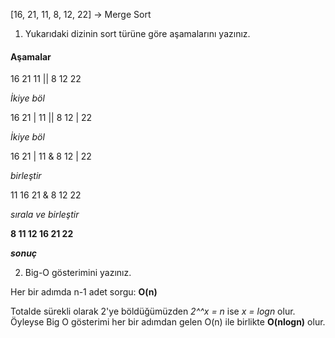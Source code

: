 [16, 21, 11, 8, 12, 22] -> Merge Sort

1. Yukarıdaki dizinin sort türüne göre aşamalarını yazınız.
#### **Aşamalar**

16 21 11 || 8 12 22  

*İkiye böl*

16 21 | 11 ||  8 12 | 22 

*İkiye böl*

16 21 | 11 & 8 12 | 22 

*birleştir*

11 16 21 & 8 12 22 

*sırala ve birleştir*

**8 11 12 16 21 22**   

***sonuç***

2. Big-O gösterimini yazınız.

Her bir adımda n-1 adet sorgu: **O(n)**

Totalde sürekli olarak 2'ye böldüğümüzden *2^^x = n* ise *x = logn* olur. Öyleyse Big O gösterimi her bir adımdan gelen O(n) ile birlikte **O(nlogn)** olur.
